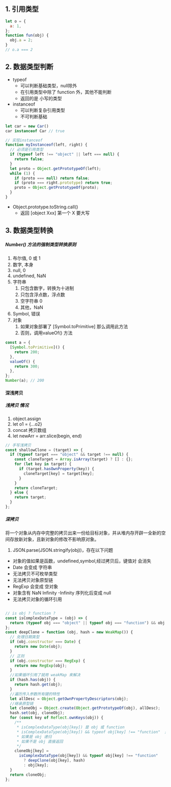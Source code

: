 ## 1. 引用类型
```js
let o = {
  a: 1,
};
function fun(obj) {
  obj.a = 2;
}
// o.a === 2
```

## 2. 数据类型判断

- typeof
  - 可以判断基础类型，null除外
  - 在引用类型中除了 function 外，其他不能判断
  - 返回的是 小写的类型
- instanceof
  - 可以判断复杂引用类型
  - 不可判断基础
```js
let car = new Car()
car instanceof Car // true

// 实现instanceof
function myInstanceof(left, right) {
  // 必须是引用类型
  if (typeof left !== "object" || left === null) {
    return false;
  }
  let proto = Object.getPrototypeOf(left);
  while (1) {
    if (proto === null) return false;
    if (proto === right.prototype) return true;
    proto = Object.getPrototypeOf(proto);
  }
}
```
- Object.prototype.toString.call()
  - 返回 [object Xxx] 第一个 X 要大写

## 3. 数据类型转换
##### Number() 方法的强制类型转换原则
1. 布尔值, 0 或 1
2. 数字, 本身
3. null, 0
4. undefined, NaN
5. 字符串
   1. 只包含数字，转换为十进制
   2. 只包含浮点数，浮点数
   3. 空字符串 0
   4. 其他，NaN
6. Symbol, 错误
7. 对象
   1. 如果对象部署了 [Symbol.toPrimitive] 那么调用此方法
   2. 否则，调用valueOf() 方法

```js
const a = {
  [Symbol.toPrimitive]() {
    return 200;
  },
  valueOf() {
    return 300;
  },
};
Number(a); // 200
```
#### 深浅拷贝
##### 浅拷贝 情况
1. object.assign
2. let o1 = {...o2}
3. concat 拷贝数组
4. let newArr = arr.slice(begin, end)

```js
// 手写浅拷贝
const shallowClone = (target) => {
  if (typeof target === "object" && target !== null) {
    const cloneTarget = Array.isArray(target) ? [] : {};
    for (let key in target) {
      if (target.hasOwnProperty(key)) {
        cloneTarget[key] = target[key];
      }
    }
    return cloneTarget;
  } else {
    return target;
  }
};
```
##### 深拷贝
将一个对象从内存中完整的拷贝出来一份给目标对象，并从堆内存开辟一全新的空间存放新对象，且新对象的修改不影响原对象。
1. JSON.parse(JSON.stringify(obj))，存在以下问题
- 对象的值如果是函数，undefined,symbol,经过拷贝后，键值对 会消失
- Date 会变成 字符串
- 无法拷贝不可枚举类型
- 无法拷贝对象原型链
- RegExp 会变成 空对象
- 对象含有 NaN Infinity -Infinity 序列化后变成 null
- 无法拷贝对象的循环引用
```js

// is obj ? function ?
const isComplexDataType = (obj) => {
  return (typeof obj === "object" || typeof obj === "function") && obj !== null;
};
const deepClone = function (obj, hash = new WeakMap()) {
  // 处理日期类型
  if (obj.constructor === Date) {
    return new Date(obj);
  }
  // 正则
  if (obj.constructor === RegExp) {
    return new RegExp(obj);
  }
  //如果循环引用了就用 weakMap 来解决
  if (hash.has(obj)) {
    return hash.get(obj);
  }
  //遍历传入参数所有键的特性
  let allDesc = Object.getOwnPropertyDescriptors(obj);
  //继承原型链
  let cloneObj = Object.create(Object.getPrototypeOf(obj), allDesc);
  hash.set(obj, cloneObj);
  for (const key of Reflect.ownKeys(obj)) {
    /**
     * isComplexDataType(obj[key]) 是 obj 或 function
     * isComplexDataType(obj[key]) && typeof obj[key] !== "function"  是 obj
     * 如果是 obj 递归
     * 如果不是 obj 直接返回
     */
    cloneObj[key] =
      isComplexDataType(obj[key]) && typeof obj[key] !== "function"
        ? deepClone(obj[key], hash)
        : obj[key];
  }
  return cloneObj;
};

```

